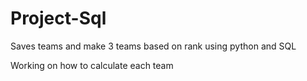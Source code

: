 # Project-Sql

Saves teams and make 3 teams based on rank
using python and SQL

Working on how to calculate each team